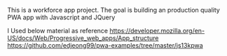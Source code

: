 This is a workforce app project.
The goal is building an production quality PWA app with Javascript and JQuery


I Used below material as reference
https://developer.mozilla.org/en-US/docs/Web/Progressive_web_apps/App_structure
https://github.com/edjeong99/pwa-examples/tree/master/js13kpwa